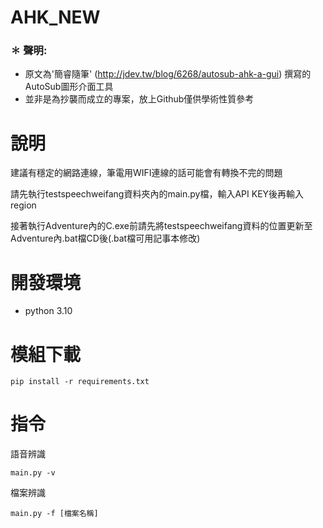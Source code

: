 # AHK_NEW

### ✽ 聲明:
* 原文為'簡睿隨筆' (http://jdev.tw/blog/6268/autosub-ahk-a-gui) 撰寫的AutoSub圖形介面工具
* 並非是為抄襲而成立的專案，放上Github僅供學術性質參考

# 說明
建議有穩定的網路連線，筆電用WIFI連線的話可能會有轉換不完的問題

請先執行testspeechweifang資料夾內的main.py檔，輸入API KEY後再輸入region

接著執行Adventure內的C.exe前請先將testspeechweifang資料的位置更新至Adventure內.bat檔CD後(.bat檔可用記事本修改)


# 開發環境

 * python 3.10



# 模組下載


`pip install -r requirements.txt`

# 指令

語音辨識

`main.py -v`

檔案辨識

`main.py -f [檔案名稱]`

